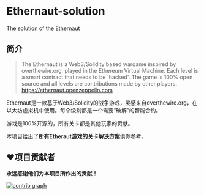 # Ethernaut-solution
The solution of the Ethernaut 

## 简介
> The Ethernaut is a Web3/Solidity based wargame inspired by overthewire.org, played in the Ethereum Virtual Machine. Each level is a smart contract that needs to be 'hacked'. The game is 100% open source and all levels are contributions made by other players.
> https://ethernaut.openzeppelin.com

Ethernaut是一款基于Web3/Solidity的战争游戏，灵感来自overthewire.org，在以太坊虚拟机中使用。每个级别都是一个需要“破解”的智能合约。

游戏是100%开源的，所有关卡都是其他玩家的贡献。


本项目给出了**所有Etheraut游戏的关卡解决方案**供你参考。

## ❤️项目贡献者

**永远感谢他们为本项目所作出的贡献！**

[![contrib graph](https://contrib.rocks/image?repo=Web3-Club/Ethernaut-solution)](https://github.com/Web3-Club/Ethernaut-solution/graphs/contributors)



